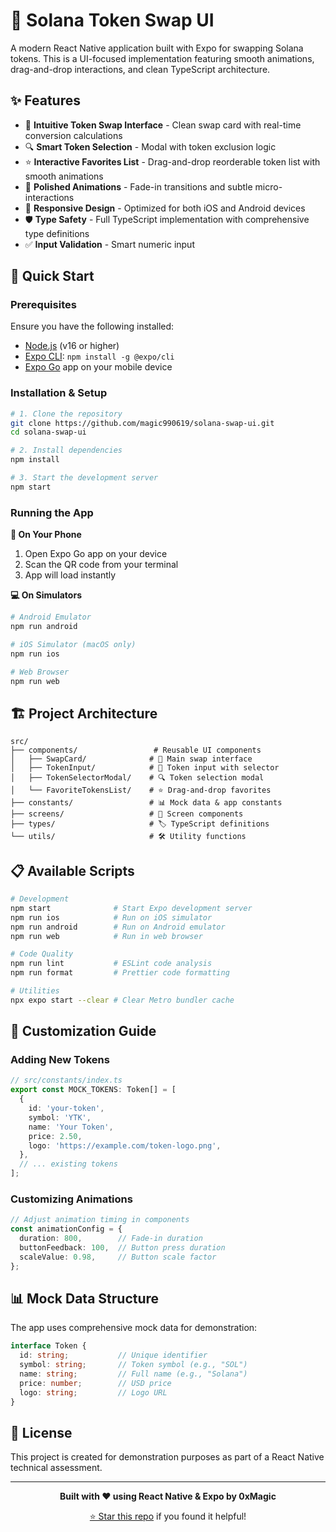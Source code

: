 # 🚀 Solana Token Swap UI

A modern React Native application built with Expo for swapping Solana tokens. This is a UI-focused implementation featuring smooth animations, drag-and-drop interactions, and clean TypeScript architecture.

## ✨ Features

- 🔄 **Intuitive Token Swap Interface** - Clean swap card with real-time conversion calculations
- 🔍 **Smart Token Selection** - Modal with token exclusion logic
- ⭐ **Interactive Favorites List** - Drag-and-drop reorderable token list with smooth animations
- 🎨 **Polished Animations** - Fade-in transitions and subtle micro-interactions
- 📱 **Responsive Design** - Optimized for both iOS and Android devices
- 🛡️ **Type Safety** - Full TypeScript implementation with comprehensive type definitions
- ✅ **Input Validation** - Smart numeric input

## 📱 Quick Start

### Prerequisites

Ensure you have the following installed:

- [Node.js](https://nodejs.org/) (v16 or higher)
- [Expo CLI](https://docs.expo.dev/get-started/installation/): `npm install -g @expo/cli`
- [Expo Go](https://expo.dev/client) app on your mobile device

### Installation & Setup

```bash
# 1. Clone the repository
git clone https://github.com/magic990619/solana-swap-ui.git
cd solana-swap-ui

# 2. Install dependencies
npm install

# 3. Start the development server
npm start
```

### Running the App

**📱 On Your Phone**
1. Open Expo Go app on your device
2. Scan the QR code from your terminal
3. App will load instantly

**💻 On Simulators**
```bash
# Android Emulator
npm run android

# iOS Simulator (macOS only)
npm run ios

# Web Browser
npm run web
```

## 🏗️ Project Architecture

```
src/
├── components/                 # Reusable UI components
│   ├── SwapCard/              # 🔄 Main swap interface
│   ├── TokenInput/            # 📝 Token input with selector
│   ├── TokenSelectorModal/    # 🔍 Token selection modal
│   └── FavoriteTokensList/    # ⭐ Drag-and-drop favorites
├── constants/                 # 📊 Mock data & app constants
├── screens/                   # 📱 Screen components
├── types/                     # 🏷️ TypeScript definitions
└── utils/                     # 🛠️ Utility functions
```

## 📋 Available Scripts

```bash
# Development
npm start              # Start Expo development server
npm run ios            # Run on iOS simulator
npm run android        # Run on Android emulator
npm run web            # Run in web browser

# Code Quality
npm run lint           # ESLint code analysis
npm run format         # Prettier code formatting

# Utilities
npx expo start --clear # Clear Metro bundler cache
```

## 🔧 Customization Guide

### Adding New Tokens

```typescript
// src/constants/index.ts
export const MOCK_TOKENS: Token[] = [
  {
    id: 'your-token',
    symbol: 'YTK',
    name: 'Your Token',
    price: 2.50,
    logo: 'https://example.com/token-logo.png',
  },
  // ... existing tokens
];
```

### Customizing Animations

```typescript
// Adjust animation timing in components
const animationConfig = {
  duration: 800,        // Fade-in duration
  buttonFeedback: 100,  // Button press duration
  scaleValue: 0.98,     // Button scale factor
};
```

## 📊 Mock Data Structure

The app uses comprehensive mock data for demonstration:

```typescript
interface Token {
  id: string;           // Unique identifier
  symbol: string;       // Token symbol (e.g., "SOL")
  name: string;         // Full name (e.g., "Solana")
  price: number;        // USD price
  logo: string;         // Logo URL
}
```

## 📄 License

This project is created for demonstration purposes as part of a React Native technical assessment.


---

<div align="center">

**Built with ❤️ using React Native & Expo by 0xMagic**

[⭐ Star this repo](https://github.com/magic990619/solana-swap-ui) if you found it helpful!

</div>